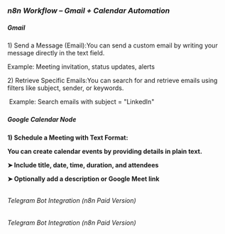 ###  ***n8n Workflow – Gmail + Calendar Automation***







##### <b>*Gmail* </b>



1\) Send a Message (Email):You can send a custom email by writing your message directly in the text field.



Example: Meeting invitation, status updates, alerts



2\) Retrieve Specific Emails:You can search for and retrieve emails using filters like subject, sender, or keywords.



&nbsp;Example: Search emails with subject = "LinkedIn"



##### 

##### 

##### ***Google Calendar Node*** 



**1) Schedule a Meeting with Text Format:** 



**You can create calendar events by providing details in plain text.**

**➤ Include title, date, time, duration, and attendees**

**➤ Optionally add a description or Google Meet link**







###### 

###### 

###### *Telegram Bot Integration (n8n Paid Version)*



*Telegram Bot Integration (n8n Paid Version)*





